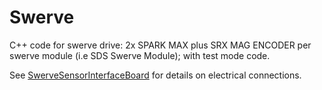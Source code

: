 # Swerve
C++ code for swerve drive: 2x SPARK MAX plus SRX MAG ENCODER per swerve module (i.e SDS Swerve Module); with test mode code.

See [SwerveSensorInterfaceBoard](https://github.com/Jagwires7443/SwerveSensorInterfaceBoard) for details on electrical connections.
